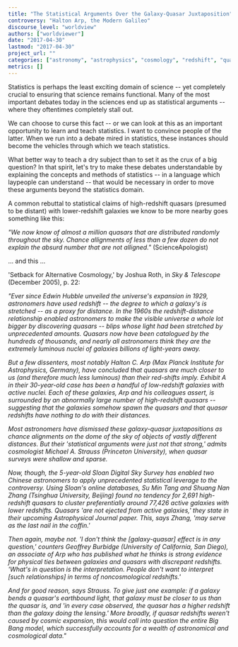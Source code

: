 ```yaml
---
title: "The Statistical Arguments Over the Galaxy-Quasar Juxtaposition"
controversy: "Halton Arp, the Modern Galileo"
discourse_level: "worldview"
authors: ["worldviewer"]
date: "2017-04-30"
lastmod: "2017-04-30"
project_url: ""
categories: ["astronomy", "astrophysics", "cosmology", "redshift", "quasars", "halton arp", "chance alignment"]
metrics: []
---
```


Statistics is perhaps the least exciting domain of science -- yet completely crucial to ensuring that science remains functional.  Many of the most important debates today in the sciences end up as statistical arguments -- where they oftentimes completely stall out.

We can choose to curse this fact -- or we can look at this as an important opportunity to learn and teach statistics.  I want to convince people of the latter.  When we run into a debate mired in statistics, these instances should become the vehicles through which we teach statistics.

What better way to teach a dry subject than to set it as the crux of a big question?  In that spirit, let's try to make these debates understandable by explaining the concepts and methods of statistics -- in a language which laypeople can understand -- that would be necessary in order to move these arguments beyond the statistics domain.

A common rebuttal to statistical claims of high-redshift quasars (presumed to be distant) with lower-redshift galaxies we know to be more nearby goes something like this:

_"We now know of almost a million quasars that are distributed randomly throughout the sky. Chance allignments of less than a few dozen do not explain the absurd number that are not alligned."_ (ScienceApologist)

... and this ...

'Setback for Alternative Cosmology,' by Joshua Roth, in _Sky & Telescope_ (December 2005), p. 22:

_"Ever since Edwin Hubble unveiled the universe's expansion in 1929, astronomers have used redshift -- the degree to which a galaxy's is stretched -- as a proxy for distance. In the 1960s the redshift-distance relationship enabled astronomers to make the visible universe a whole lot bigger by discovering quasars -- blips whose light had been stretched by unprecedented amounts. Quasars now have been catalogued by the hundreds of thousands, and nearly all astronomers think they are the extremely luminous nuclei of galaxies billions of light-years away._

_But a few dissenters, most notably Halton C. Arp (Max Planck Institute for Astrophysics, Germany), have concluded that quasars are much closer to us (and therefore much less luminous) than their red-shifts imply. Exhibit A in their 30-year-old case has been a handful of low-redshift galaxies with active nuclei. Each of these galaxies, Arp and his colleagues assert, is surrounded by an abnormally large number of high-redshift quasars -- suggesting that the galaxies somehow spawn the quasars and that quasar redshifts have nothing to do with their distances._

_Most astronomers have dismissed these galaxy-quasar juxtapositions as chance alignments on the dome of the sky of objects of vastly different distances. But their 'statistical arguments were just not that strong,' admits cosmologist Michael A. Strauss (Princeton University), when quasar surveys were shallow and sparse._

_Now, though, the 5-year-old Sloan Digital Sky Survey has enabled two Chinese astronomers to apply unprecedented statistical leverage to the controversy. Using Sloan's online databases, Su Min Tang and Shuang Nan Zhang (Tsinghua University, Beijing) found no tendency for 2,691 high-redshift quasars to cluster preferentially around 77,426 active galaxies with lower redshifts. Quasars 'are not ejected from active galaxies,' they state in their upcoming Astrophysical Journal paper. This, says Zhang, 'may serve as the last nail in the coffin.'_

_Then again, maybe not. 'I don't think the [galaxy-quasar] effect is in any question,' counters Geoffrey Burbidge (University of California, San Diego), an associate of Arp who has published what he thinks is strong evidence for physical ties between galaxies and quasars with discrepant redshifts. 'What's in question is the interpretation. People don't want to interpret [such relationships] in terms of noncosmological redshifts.'_

_And for good reason, says Strauss. To give just one example: if a galaxy bends a quasar's earthbound light, that galaxy must be closer to us than the quasar is, and 'in every case observed, the quasar has a higher redshift than the galaxy doing the lensing.' More broadly, if quasar redshifts weren't caused by cosmic expansion, this would call into question the entire Big Bang model, which successfully accounts for a wealth of astronomical and cosmological data."_